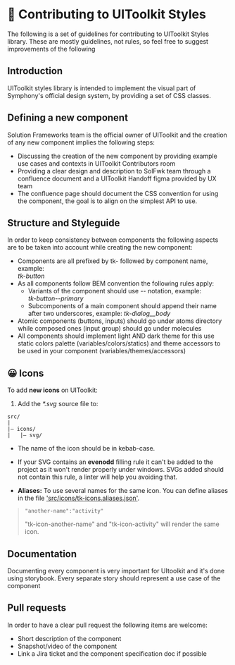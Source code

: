 # 💪 Contributing to UIToolkit Styles

The following is a set of guidelines for contributing to UIToolkit Styles library. These are mostly guidelines, not rules, so feel free to suggest improvements of the following

## Introduction

UIToolkit styles library is intended to implement the visual part of Symphony's official design system, by providing a set of CSS classes.

## Defining a new component

Solution Frameworks team is the official owner of UIToolkit and the creation of any new component implies the following steps:

- Discussing the creation of the new component by providing example use cases and contexts in UIToolkit Contributors room
- Providing a clear design and description to SolFwk team through a confluence document and a UIToolkit Handoff figma provided by UX team
- The confluence page should document the CSS convention for using the component, the goal is to align on the simplest API to use.

## Structure and Styleguide

In order to keep consistency between components the following aspects are to be taken into account while creating the new component:

- Components are all prefixed by tk- followed by component name, example:  
  _tk-button_
- As all components follow BEM convention the following rules apply:
  - Variants of the component should use -- notation, example:  
    _tk-button--primary_
  - Subcomponents of a main component should append their name after two underscores, example: _tk-dialog\_\_body_
- Atomic components (buttons, inputs) should go under atoms directory while composed ones (input group) should go under molecules
- All components should implement light AND dark theme for this use static colors palette (variables/colors/statics) and theme accessors to be used in your component (variables/themes/accessors)

## 😀 Icons

To add **new icons** on UIToolkit:

1. Add the <em>\*.svg</em> source file to:

```
src/
|
|– icons/
|   |– svg/
```

- The name of the icon should be in kebab-case.

- If your SVG contains an **evenodd** filling rule it can't be added to the project as it won't render properly under windows. SVGs added should not contain this rule, a linter will help you avoiding that.

- **Aliases:** To use several names for the same icon. You can define aliases in the file ['src/icons/tk-icons.aliases.json'](./src/icons/tk-icons.aliases.json).

> ```
> "another-name":"activity"
> ```
>
> "tk-icon-another-name" and "tk-icon-activity" will render the same icon.

## Documentation

Documenting every component is very important for UItoolkit and it's done using storybook. Every separate story should represent a use case of the component

## Pull requests

In order to have a clear pull request the following items are welcome:

- Short description of the component
- Snapshot/video of the component
- Link a Jira ticket and the component specification doc if possible
